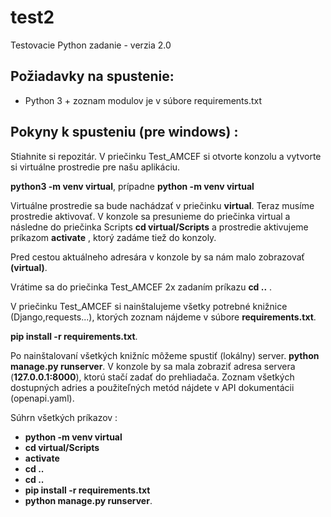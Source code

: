 # test2
Testovacie Python zadanie - verzia 2.0

## Požiadavky na spustenie:
- Python 3 + zoznam modulov je v súbore requirements.txt

## Pokyny k spusteniu (pre windows) : 
Stiahnite si repozitár. V priečinku Test_AMCEF si otvorte konzolu a vytvorte si virtuálne prostredie pre našu aplikáciu.

**python3 -m venv virtual**, prípadne **python -m venv virtual**

Virtuálne prostredie sa bude nachádzať v priečinku **virtual**. 
Teraz musíme prostredie aktivovať. V konzole sa presunieme do priečinka virtual a následne do priečinka Scripts
**cd virtual/Scripts** a prostredie aktivujeme príkazom **activate** , ktorý zadáme tiež do konzoly.

Pred cestou aktuálneho adresára v konzole by sa nám malo zobrazovať **(virtual)**.

Vrátime sa do priečinka Test_AMCEF 2x zadaním príkazu **cd ..** .

V priečinku Test_AMCEF si nainštalujeme všetky potrebné knižnice (Django,requests...), ktorých zoznam nájdeme v súbore **requirements.txt**.

**pip install -r requirements.txt**.

Po nainštalovaní všetkých knižníc môžeme spustiť (lokálny) server. **python manage.py runserver**. V konzole by sa mala zobraziť adresa servera (**127.0.0.1:8000**), ktorú stačí zadať do prehliadača.
Zoznam všetkých dostupných adries a použiteľných metód nájdete v API dokumentácii (openapi.yaml).


Súhrn všetkých príkazov : 
- **python -m venv virtual** 
- **cd virtual/Scripts**
- **activate**
- **cd ..**
- **cd ..**
- **pip install -r requirements.txt**
- **python manage.py runserver**.

